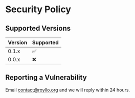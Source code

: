 # Security Policy

## Supported Versions

| Version | Supported          |
|---------| ------------------ |
| 0.1.x   | :white_check_mark: |
| 0.0.x   | :x:                |

## Reporting a Vulnerability

Email [contact@royllo.org](mailto:contact@royllo.org) and we will reply within 24 hours.
